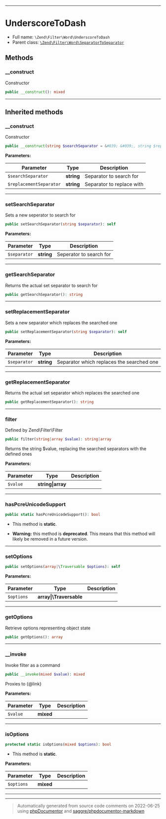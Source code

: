 ***

# UnderscoreToDash





* Full name: `\Zend\Filter\Word\UnderscoreToDash`
* Parent class: [`\Zend\Filter\Word\SeparatorToSeparator`](./SeparatorToSeparator.md)




## Methods


### __construct

Constructor

```php
public __construct(): mixed
```











***


## Inherited methods


### __construct

Constructor

```php
public __construct(string $searchSeparator = &#039; &#039;, string $replacementSeparator = &#039;-&#039;): mixed
```








**Parameters:**

| Parameter | Type | Description |
|-----------|------|-------------|
| `$searchSeparator` | **string** | Separator to search for |
| `$replacementSeparator` | **string** | Separator to replace with |




***

### setSearchSeparator

Sets a new seperator to search for

```php
public setSearchSeparator(string $separator): self
```








**Parameters:**

| Parameter | Type | Description |
|-----------|------|-------------|
| `$separator` | **string** | Seperator to search for |




***

### getSearchSeparator

Returns the actual set separator to search for

```php
public getSearchSeparator(): string
```











***

### setReplacementSeparator

Sets a new separator which replaces the searched one

```php
public setReplacementSeparator(string $separator): self
```








**Parameters:**

| Parameter | Type | Description |
|-----------|------|-------------|
| `$separator` | **string** | Separator which replaces the searched one |




***

### getReplacementSeparator

Returns the actual set separator which replaces the searched one

```php
public getReplacementSeparator(): string
```











***

### filter

Defined by Zend\Filter\Filter

```php
public filter(string|array $value): string|array
```

Returns the string $value, replacing the searched separators with the defined ones






**Parameters:**

| Parameter | Type | Description |
|-----------|------|-------------|
| `$value` | **string&#124;array** |  |




***

### hasPcreUnicodeSupport



```php
public static hasPcreUnicodeSupport(): bool
```



* This method is **static**.


* **Warning:** this method is **deprecated**. This means that this method will likely be removed in a future version.






***

### setOptions



```php
public setOptions(array|\Traversable $options): self
```








**Parameters:**

| Parameter | Type | Description |
|-----------|------|-------------|
| `$options` | **array&#124;\Traversable** |  |




***

### getOptions

Retrieve options representing object state

```php
public getOptions(): array
```











***

### __invoke

Invoke filter as a command

```php
public __invoke(mixed $value): mixed
```

Proxies to {@link}






**Parameters:**

| Parameter | Type | Description |
|-----------|------|-------------|
| `$value` | **mixed** |  |




***

### isOptions



```php
protected static isOptions(mixed $options): bool
```



* This method is **static**.




**Parameters:**

| Parameter | Type | Description |
|-----------|------|-------------|
| `$options` | **mixed** |  |




***


***
> Automatically generated from source code comments on 2022-06-25 using [phpDocumentor](http://www.phpdoc.org/) and [saggre/phpdocumentor-markdown](https://github.com/Saggre/phpDocumentor-markdown)
